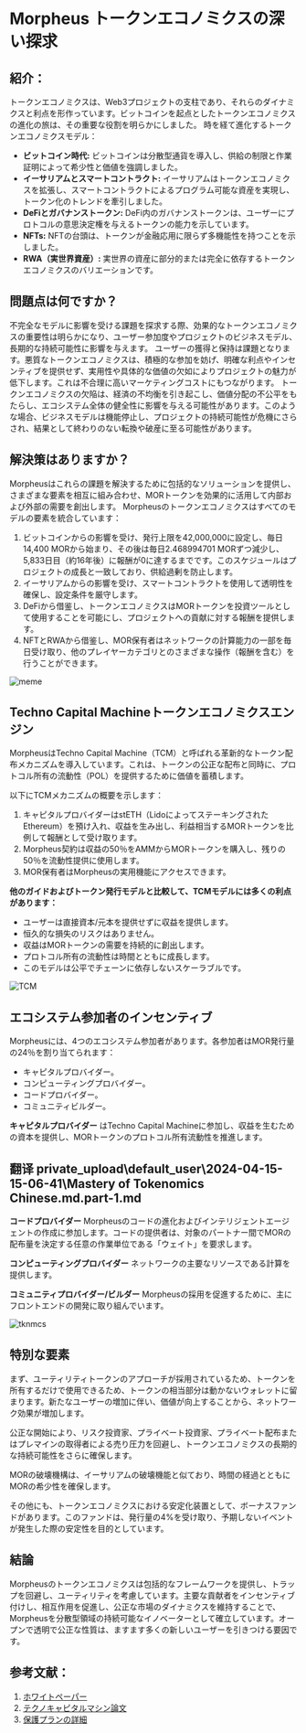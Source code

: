 # Morpheus トークンエコノミクスの深い探求
## 紹介：
トークンエコノミクスは、Web3プロジェクトの支柱であり、それらのダイナミクスと利点を形作っています。ビットコインを起点としたトークンエコノミクスの進化の旅は、その重要な役割を明らかにしました。
時を経て進化するトークンエコノミクスモデル：
- **ビットコイン時代:** ビットコインは分散型通貨を導入し、供給の制限と作業証明によって希少性と価値を強調しました。
- **イーサリアムとスマートコントラクト:** イーサリアムはトークンエコノミクスを拡張し、スマートコントラクトによるプログラム可能な資産を実現し、トークン化のトレンドを牽引しました。
- **DeFiとガバナンストークン:** DeFi内のガバナンストークンは、ユーザーにプロトコルの意思決定権を与えるトークンの能力を示しています。
- **NFTs:** NFTの台頭は、トークンが金融応用に限らず多機能性を持つことを示しました。
- **RWA（実世界資産）:** 実世界の資産に部分的または完全に依存するトークンエコノミクスのバリエーションです。

## 問題点は何ですか？
不完全なモデルに影響を受ける課題を探求する際、効果的なトークンエコノミクスの重要性は明らかになり、ユーザー参加度やプロジェクトのビジネスモデル、長期的な持続可能性に影響を与えます。
ユーザーの獲得と保持は課題となります。悪質なトークンエコノミクスは、積極的な参加を妨げ、明確な利点やインセンティブを提供せず、実用性や具体的な価値の欠如によりプロジェクトの魅力が低下します。これは不合理に高いマーケティングコストにもつながります。
トークンエコノミクスの欠陥は、経済の不均衡を引き起こし、価値分配の不公平をもたらし、エコシステム全体の健全性に影響を与える可能性があります。このような場合、ビジネスモデルは機能停止し、プロジェクトの持続可能性が危機にさらされ、結果として終わりのない転換や破産に至る可能性があります。

## 解決策はありますか？
Morpheusはこれらの課題を解決するために包括的なソリューションを提供し、さまざまな要素を相互に組み合わせ、MORトークンを効果的に活用して内部および外部の需要を創出します。
Morpheusのトークンエコノミクスはすべてのモデルの要素を統合しています：
1. ビットコインからの影響を受け、発行上限を42,000,000に設定し、毎日14,400 MORから始まり、その後は毎日2.468994701 MORずつ減少し、5,833日目（約16年後）に報酬が0に達するまでです。このスケジュールはプロジェクトの成長と一致しており、供給過剰を防止します。
2. イーサリアムからの影響を受け、スマートコントラクトを使用して透明性を確保し、設定条件を厳守します。
3. DeFiから借鉴し、トークンエコノミクスはMORトークンを投資ツールとして使用することを可能にし、プロジェクトへの貢献に対する報酬を提供します。
4. NFTとRWAから借鉴し、MOR保有者はネットワークの計算能力の一部を毎日受け取り、他のプレイヤーカテゴリとのさまざまな操作（報酬を含む）を行うことができます。

![meme](https://github.com/antonbosss/fantastic-bassoon/blob/main/tokenomics-doc/meme-tokenomics1.jpg)

## Techno Capital Machineトークンエコノミクスエンジン
MorpheusはTechno Capital Machine（TCM）と呼ばれる革新的なトークン配布メカニズムを導入しています。これは、トークンの公正な配布と同時に、プロトコル所有の流動性（POL）を提供するために価値を蓄積します。

以下にTCMメカニズムの概要を示します：
1. キャピタルプロバイダーはstETH（LidoによってステーキングされたEthereum）を預け入れ、収益を生み出し、利益相当するMORトークンを比例して報酬として受け取ります。
2. Morpheus契約は収益の50％をAMMからMORトークンを購入し、残りの50％を流動性提供に使用します。
3. MOR保有者はMorpheusの実用機能にアクセスできます。

**他のガイドおよびトークン発行モデルと比較して、TCMモデルには多くの利点があります：**
- ユーザーは直接資本/元本を提供せずに収益を提供します。
- 恒久的な損失のリスクはありません。
- 収益はMORトークンの需要を持続的に創出します。
- プロトコル所有の流動性は時間とともに成長します。
- このモデルは公平でチェーンに依存しないスケーラブルです。

![TCM](https://github.com/antonbosss/fantastic-bassoon/blob/main/tokenomics-doc/TCM-tokenomics.jpg)

## エコシステム参加者のインセンティブ
Morpheusには、4つのエコシステム参加者があります。各参加者はMOR発行量の24％を割り当てられます：
- キャピタルプロバイダー。
- コンピューティングプロバイダー。
- コードプロバイダー。
- コミュニティビルダー。

**キャピタルプロバイダー** はTechno Capital Machineに参加し、収益を生むための資本を提供し、MORトークンのプロトコル所有流動性を推進します。

## 翻译 private_upload\default_user\2024-04-15-15-06-41\Mastery of Tokenomics Chinese.md.part-1.md

**コードプロバイダー** Morpheusのコードの進化およびインテリジェントエージェントの作成に参加します。コードの提供者は、対象のパートナー間でMORの配布量を決定する任意の作業単位である「ウェイト」を要求します。

**コンピューティングプロバイダー** ネットワークの主要なリソースである計算を提供します。

**コミュニティプロバイダー/ビルダー** Morpheusの採用を促進するために、主にフロントエンドの開発に取り組んでいます。

![tknmcs](https://github.com/antonbosss/fantastic-bassoon/blob/main/tokenomics-doc/tkenmcs.png)

## 特別な要素
まず、ユーティリティトークンのアプローチが採用されているため、トークンを所有するだけで使用できるため、トークンの相当部分は動かないウォレットに留まります。新たなユーザーの増加に伴い、価値が向上することから、ネットワーク効果が増加します。

公正な開始により、リスク投資家、プライベート投資家、プライベート配布またはプレマインの取得者による売り圧力を回避し、トークンエコノミクスの長期的な持続可能性をさらに確保します。

MORの破壊機構は、イーサリアムの破壊機能と似ており、時間の経過とともにMORの希少性を確保します。

その他にも、トークンエコノミクスにおける安定化装置として、ボーナスファンドがあります。このファンドは、発行量の4%を受け取り、予期しないイベントが発生した際の安定性を目的としています。

## 結論
Morpheusのトークンエコノミクスは包括的なフレームワークを提供し、トラップを回避し、ユーティリティを考慮しています。主要な貢献者をインセンティブ付けし、相互作用を促進し、公正な市場のダイナミクスを維持することで、Morpheusを分散型領域の持続可能なイノベーターとして確立しています。オープンで透明で公正な性質は、ますます多くの新しいユーザーを引きつける要因です。

## 参考文献：
1. [ホワイトペーパー](https://github.com/MorpheusAIs/Docs/blob/main/!KEYDOCS%20README%20FIRST!/WhitePaper.md)
2. [テクノキャピタルマシン論文](https://github.com/MorpheusAIs/Docs/blob/main/!KEYDOCS%20README%20FIRST!/TechnoCapitalMachineTCM.md)
3. [保護プランの詳細](https://github.com/MorpheusAIs/Docs/blob/main/!KEYDOCS%20README%20FIRST!/Protection%20Fund%20Details.md)

